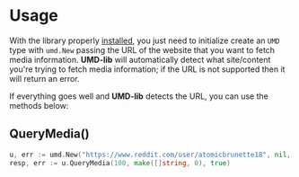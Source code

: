 # Usage

With the library properly [installed](installation.md), you just need to initialize create an `UMD` type with `umd.New` passing the URL of the website that you want to fetch media information. **UMD-lib** will automatically detect what site/content you're trying to fetch media information; if the URL is not supported then it will return an error.

If everything goes well and **UMD-lib** detects the URL, you can use the methods below:

## QueryMedia()

```go linenums="1"
u, err := umd.New("https://www.reddit.com/user/atomicbrunette18", nil, nil)
resp, err := u.QueryMedia(100, make([]string, 0), true)
```
